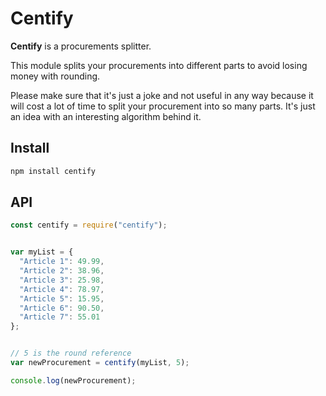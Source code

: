 # Centify

**Centify** is a procurements splitter.

This module splits your procurements into different parts to avoid losing money with rounding.

Please make sure that it's just a joke and not useful in any way because it will cost a lot of time to split your procurement into so many parts. It's just an idea with an interesting algorithm behind it.

## Install

```bash
npm install centify
```

## API

```javascript
const centify = require("centify");


var myList = {
  "Article 1": 49.99,
  "Article 2": 38.96,
  "Article 3": 25.98,
  "Article 4": 78.97,
  "Article 5": 15.95,
  "Article 6": 90.50,
  "Article 7": 55.01
};


// 5 is the round reference
var newProcurement = centify(myList, 5);

console.log(newProcurement);
```
